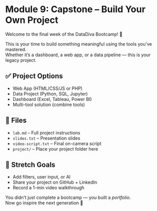 # Module 9: Capstone – Build Your Own Project

Welcome to the final week of the DataDiva Bootcamp! 💜

This is your time to build something meaningful using the tools 
you've mastered.  
Whether it’s a dashboard, a web app, or a data pipeline — this 
is your legacy project.

## ✅ Project Options

- Web App (HTML/CSS/JS or PHP)  
- Data Project (Python, SQL, Jupyter)  
- Dashboard (Excel, Tableau, Power BI)  
- Multi-tool solution (combine tools)

## 📂 Files

- `lab.md` – Full project instructions  
- `slides.txt` – Presentation slides  
- `video-script.txt` – Final on-camera script  
- `project/` – Place your project folder here

## 🧠 Stretch Goals

- Add filters, user input, or AI  
- Share your project on GitHub + LinkedIn  
- Record a 1-min video walkthrough

You didn’t just complete a bootcamp — you built a *portfolio*.  
Now go inspire the next generation 💜


